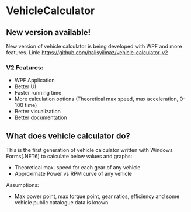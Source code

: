 # VehicleCalculator

## New version available! 
New version of vehicle calculator is being developed with WPF and more features. Link: https://github.com/halisyilmaz/vehicle-calculator-v2
### V2 Features:
- WPF Application
- Better UI
- Faster running time
- More calculation options (Theoretical max speed, max acceleration, 0-100 time)
- Better visualization
- Better documentation

## What does vehicle calculator do?
This is the first generation of vehicle calculator written with Windows Forms(.NET6) to calculate below values and graphs:
- Theoretical max. speed for each gear of any vehicle
- Approximate Power vs RPM curve of any vehicle

Assumptions:
- Max power point, max torque point, gear ratios, efficiency and some vehicle public catalogue data is known.
